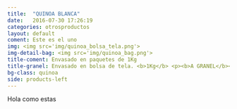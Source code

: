 ```yaml
---
title:  "QUINOA BLANCA"
date:   2016-07-30 17:26:19
categories: otrosproductos
layout: default
coment: Este es el uno
img: <img src='img/quinoa_bolsa_tela.png'>
img-detail-bag: <img src='img/quinoa_bag.png'>
title-coment: Envasado en paquetes de 1Kg
title-granel: Envasado en bolsa de tela. <b>1Kg</b> <p><b>A GRANEL</b><br> Envasado en bolsa de <b>10Kg, 25Kg</b> 
bg-class: quinoa 
side: products-left
---
```


Hola como estas